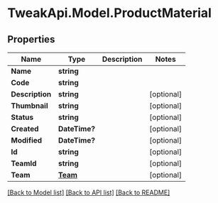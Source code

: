 # TweakApi.Model.ProductMaterial
## Properties

Name | Type | Description | Notes
------------ | ------------- | ------------- | -------------
**Name** | **string** |  | 
**Code** | **string** |  | 
**Description** | **string** |  | [optional] 
**Thumbnail** | **string** |  | [optional] 
**Status** | **string** |  | [optional] 
**Created** | **DateTime?** |  | [optional] 
**Modified** | **DateTime?** |  | [optional] 
**Id** | **string** |  | [optional] 
**TeamId** | **string** |  | [optional] 
**Team** | [**Team**](Team.md) |  | [optional] 

[[Back to Model list]](../README.md#documentation-for-models) [[Back to API list]](../README.md#documentation-for-api-endpoints) [[Back to README]](../README.md)

